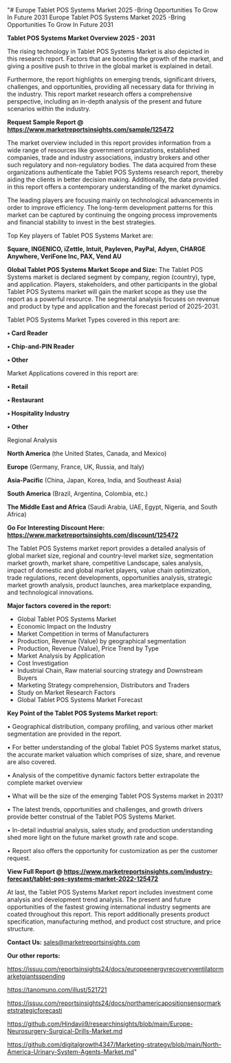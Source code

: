 "# Europe Tablet POS Systems Market 2025 -Bring Opportunities To Grow In Future 2031
Europe Tablet POS Systems Market 2025 -Bring Opportunities To Grow In Future 2031

<Strong> Tablet POS Systems Market Overview 2025 - 2031</strong>

The rising technology in Tablet POS Systems Market is also depicted in this research report. Factors that are boosting the growth of the market, and giving a positive push to thrive in the global market is explained in detail.

Furthermore, the report highlights on emerging trends, significant drivers, challenges, and opportunities, providing all necessary data for thriving in the industry. This report market research offers a comprehensive perspective, including an in-depth analysis of the present and future scenarios within the industry.

<strong>Request Sample Report @ <a href=https://www.marketreportsinsights.com/sample/125472>https://www.marketreportsinsights.com/sample/125472</a></strong>

The market overview included in this report provides information from a wide range of resources like government organizations, established companies, trade and industry associations, industry brokers and other such regulatory and non-regulatory bodies. The data acquired from these organizations authenticate the Tablet POS Systems research report, thereby aiding the clients in better decision making. Additionally, the data provided in this report offers a contemporary understanding of the market dynamics.

The leading players are focusing mainly on technological advancements in order to improve efficiency. The long-term development patterns for this market can be captured by continuing the ongoing process improvements and financial stability to invest in the best strategies.

Top Key players of Tablet POS Systems Market are:

<strong>Square, INGENICO, iZettle, Intuit, Payleven, PayPal, Adyen, CHARGE Anywhere, VeriFone Inc, PAX, Vend AU</strong>

<strong><b>Global Tablet POS Systems Market Scope and Size:</b></strong>
The Tablet POS Systems market is declared segment by company, region (country), type, and application. Players, stakeholders, and other participants in the global Tablet POS Systems market will gain the market scope as they use the report as a powerful resource. The segmental analysis focuses on revenue and product by type and application and the forecast period of 2025-2031.

Tablet POS Systems Market Types covered in this report are:

<strong>• Card Reader

• Chip-and-PIN Reader

• Other</strong>

Market Applications covered in this report are:

<strong>• Retail

• Restaurant

• Hospitality Industry

• Other</strong> 

Regional Analysis

<strong>North America</strong> (the United States, Canada, and Mexico)

<strong>Europe</strong> (Germany, France, UK, Russia, and Italy)

<strong>Asia-Pacific</strong> (China, Japan, Korea, India, and Southeast Asia)

<strong>South America</strong> (Brazil, Argentina, Colombia, etc.)

<strong>The Middle East and Africa</strong> (Saudi Arabia, UAE, Egypt, Nigeria, and South Africa)

<strong>Go For Interesting Discount Here: <a href=https://www.marketreportsinsights.com/discount/125472>https://www.marketreportsinsights.com/discount/125472</a></strong>

The Tablet POS Systems market report provides a detailed analysis of global market size, regional and country-level market size, segmentation market growth, market share, competitive Landscape, sales analysis, impact of domestic and global market players, value chain optimization, trade regulations, recent developments, opportunities analysis, strategic market growth analysis, product launches, area marketplace expanding, and technological innovations.

<strong><b>Major factors covered in the report:</b></strong>
<ul>
  <li>Global Tablet POS Systems Market </li>
  <li>Economic Impact on the Industry</li>
  <li>Market Competition in terms of Manufacturers</li>
  <li>Production, Revenue (Value) by geographical segmentation</li>
  <li>Production, Revenue (Value), Price Trend by Type</li>
  <li>Market Analysis by Application</li>
  <li>Cost Investigation</li>
  <li>Industrial Chain, Raw material sourcing strategy and Downstream Buyers</li>
  <li>Marketing Strategy comprehension, Distributors and Traders</li>
  <li>Study on Market Research Factors</li>
  <li>Global Tablet POS Systems Market Forecast</li>
</ul>

<strong><b>Key Point of the Tablet POS Systems Market report:</b></strong>

• Geographical distribution, company profiling, and various other market segmentation are provided in the report.

• For better understanding of the global Tablet POS Systems market status, the accurate market valuation which comprises of size, share, and revenue are also covered.

• Analysis of the competitive dynamic factors better extrapolate the complete market overview

• What will be the size of the emerging Tablet POS Systems market in 2031?

• The latest trends, opportunities and challenges, and growth drivers provide better construal of the Tablet POS Systems Market.

• In-detail industrial analysis, sales study, and production understanding shed more light on the future market growth rate and scope.

• Report also offers the opportunity for customization as per the customer request.

<strong><b>View Full Report @ <a href=https://www.marketreportsinsights.com/industry-forecast/tablet-pos-systems-market-2022-125472>https://www.marketreportsinsights.com/industry-forecast/tablet-pos-systems-market-2022-125472</a></b></strong>


At last, the Tablet POS Systems Market report includes investment come analysis and development trend analysis. The present and future opportunities of the fastest growing international industry segments are coated throughout this report. This report additionally presents product specification, manufacturing method, and product cost structure, and price structure.

<strong>Contact Us:</strong>
sales@marketreportsinsights.com

<strong>Our other reports:</strong>

<a href=https://issuu.com/reportsinsights24/docs/europeenergyrecoveryventilatormarketgiantsspending>https://issuu.com/reportsinsights24/docs/europeenergyrecoveryventilatormarketgiantsspending</a>

<a href=https://tanomuno.com/illust/521721>https://tanomuno.com/illust/521721</a>

<a href=https://issuu.com/reportsinsights24/docs/northamericapositionsensormarketstrategicforecasti>https://issuu.com/reportsinsights24/docs/northamericapositionsensormarketstrategicforecasti</a>

<a href=https://github.com/Hindavii9/researchinsights/blob/main/Europe-Neurosurgery-Surgical-Drills-Market.md>https://github.com/Hindavii9/researchinsights/blob/main/Europe-Neurosurgery-Surgical-Drills-Market.md</a>

<a href=https://github.com/digitalgrowth4347/Marketing-strategy/blob/main/North-America-Urinary-System-Agents-Market.md>https://github.com/digitalgrowth4347/Marketing-strategy/blob/main/North-America-Urinary-System-Agents-Market.md</a>"
